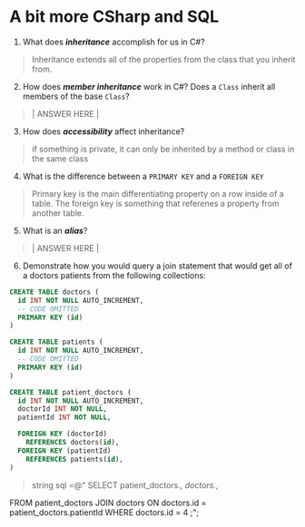 # A bit more CSharp and SQL
1. What does ***inheritance*** accomplish for us in C#?

  > Inheritance extends all of the properties from the class that you inherit from.

2. How does ***member inheritance*** work in C#? Does a `Class` inherit all members of the base `Class`?

  > | ANSWER HERE |

3. How does ***accessibility*** affect inheritance?

  > if something is private, it can only be inherited by a method or class in the same class

4. What is the difference between a `PRIMARY KEY` and a `FOREIGN KEY`

  > Primary key is the main differentiating property on a row inside of a table. The foreign key is something that referenes a property from another table.

5. What is an ***alias***?

  > | ANSWER HERE |

6. Demonstrate how you would query a join statement that would get all of a doctors patients from the following collections:

  ```SQL
  CREATE TABLE doctors (
    id INT NOT NULL AUTO_INCREMENT,
    -- CODE OMITTED
    PRIMARY KEY (id)
  )

  CREATE TABLE patients (
    id INT NOT NULL AUTO_INCREMENT,
    -- CODE OMITTED
    PRIMARY KEY (id)
  )

  CREATE TABLE patient_doctors (
    id INT NOT NULL AUTO_INCREMENT,
    doctorId INT NOT NULL,
    patientId INT NOT NULL,

    FOREIGN KEY (doctorId)
      REFERENCES doctors(id),
    FOREIGN KEY (patientId)
      REFERENCES patients(id),
  )

  ```

  > string sql =@"
  SELECT
  patient_doctors.*,
  doctors.*,
  
  FROM patient_doctors
  JOIN doctors ON doctors.id = patient_doctors.patientId
  WHERE doctors.id = 4 
  ;";
